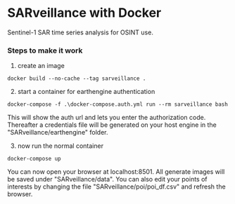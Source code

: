 # SARveillance with Docker
Sentinel-1 SAR time series analysis for OSINT use. 

### Steps to make it work

1. create an image

```shell
docker build --no-cache --tag sarveillance .
```

2. start a container for earthengine authentication

```shell
docker-compose -f .\docker-compose.auth.yml run --rm sarveillance bash
```

This will show the auth url and lets you enter the authorization code. Thereafter a credentials file will be generated on your host engine in the "SARveillance/earthengine" folder.

3. now run the normal container

```shell
docker-compose up
```

You can now open your browser at localhost:8501. All generate images will be saved under "SARveillance/data". You can also edit your points of interests by changing the file "SARveillance/poi/poi_df.csv" and refresh the browser.